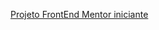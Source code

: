 [Projeto FrontEnd Mentor iniciante](https://renan-do-vale.github.io/Projetos-FrontEnd-Mentor/intro-component-with-signup-form-master/) 
